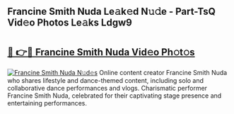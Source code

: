## Francine Smith Nuda Le𝚊k𝚎d N𝚞𝚍e - Part-TsQ Vid𝚎o Photos Le𝚊ks Ldgw9

# <h2><a href="http://fbc2ow.evod.top/?m=Francine+Smith+Nuda">🔗 👉🔴 Francine Smith Nuda Vid𝚎o Ph𝚘t𝚘s</a></h2>

[![Francine Smith Nuda N𝚞d𝚎s](https://i.imgur.com/8V9OHl7.gif)](http://fbc2ow.evod.top/?m=Francine+Smith+Nuda)
Online content creator Francine Smith Nuda who shares lifestyle and dance-themed content, including solo and collaborative dance performances and vlogs. Charismatic performer Francine Smith Nuda, celebrated for their captivating stage presence and entertaining performances. 

